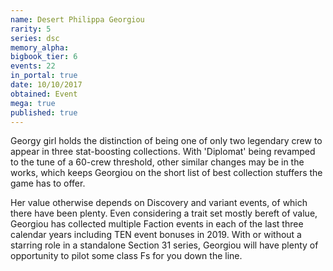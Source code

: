 ```yaml
---
name: Desert Philippa Georgiou
rarity: 5
series: dsc
memory_alpha:
bigbook_tier: 6
events: 22
in_portal: true
date: 10/10/2017
obtained: Event
mega: true
published: true
---
```


Georgy girl holds the distinction of being one of only two legendary crew to appear in three stat-boosting collections. With 'Diplomat' being revamped to the tune of a 60-crew threshold, other similar changes may be in the works, which keeps Georgiou on the short list of best collection stuffers the game has to offer.

Her value otherwise depends on Discovery and variant events, of which there have been plenty. Even considering a trait set mostly bereft of value, Georgiou has collected multiple Faction events in each of the last three calendar years including TEN event bonuses in 2019. With or without a starring role in a standalone Section 31 series, Georgiou will have plenty of opportunity to pilot some class Fs for you down the line.
